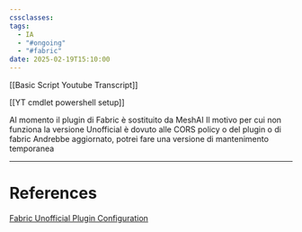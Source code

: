 ```yaml
---
cssclasses: 
tags:
  - IA
  - "#ongoing"
  - "#fabric"
date: 2025-02-19T15:10:00
---
```


[[Basic Script Youtube Transcript]]

[[YT cmdlet powershell setup]]

Al momento il plugin di Fabric è sostituito da MeshAI
Il motivo per cui non funziona la versione Unofficial è dovuto alle CORS policy o del plugin o di fabric
Andrebbe aggiornato, potrei fare una versione di mantenimento temporanea

---
# References

[Fabric Unofficial Plugin Configuration](https://youtu.be/TIXNqBzx3O0?si=xCMuq_ONOzSjPId7)
